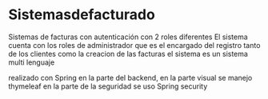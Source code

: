 # Sistemasdefacturado
Sistemas de facturas con autenticación con 2 roles diferentes 
El sistema cuenta con los roles de administrador que es el encargado del registro tanto de los clientes como la creacion de las facturas 
el sistema es un sistema multi lenguaje 

realizado con Spring en la parte del backend, en la parte visual se manejo thymeleaf 
en la parte de la seguridad se uso Spring security 
